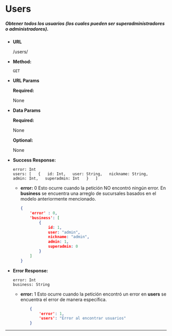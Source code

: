 # **Users**

##### Obtener todos los usuarios (los cuales pueden ser superadministradores o administradores).

* **URL**

  /users/

* **Method:**

  `GET`
  
*  **URL Params**

   **Required:**

    None
 
* **Data Params**
    
    **Required:**

    None

    **Optional:**
    
    None
        
* **Success Response:**

    `error: Int`  
    `users: [  
    	{  
			id: Int,  
			user: String,  
			nickname: String,  
			admin: Int,  
			superadmin: Int  
    	}  
    ]`  
    
    * **error:** 0
    Esto ocurre cuando la petición NO encontró ningún error. En **business** se encuentra una arreglo de sucursales basados en el modelo anteriormente mencionado.
    
        ```json
        {
            'error' : 0,
            'business': [ 
            	{           	
					id: 1,  
					user: "admin",  
					nickname: "admin",  
					admin: 1,  
					superadmin: 0 
				}
            ]
      }
        
* **Error Response:** 
    
    `error: Int`  
    `business: String`

  * **error:** 1
    Esto ocurre cuando la petición encontró un error en  **users** se encuentra el error de manera específica.

    ```json
        {
            'error': 1,
            'users': "Error al encontrar usuarios"
        }
      ```

***